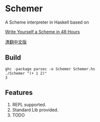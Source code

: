 # Schemer

A Scheme interpreter in Haskell based on 

[Write Yourself a Scheme in 48 Hours](https://en.wikibooks.org/wiki/Write_Yourself_a_Scheme_in_48_Hours)

[渣翻中文版](http://www.jianshu.com/p/b80a06bfd3a7)


## Build

	ghc -package parsec -o Schemer Schemer.hs
    ./Schemer "(+ 1 2)"
    3

## Features
1. REPL supported.
2. Standard Lib provided.
3. TODO